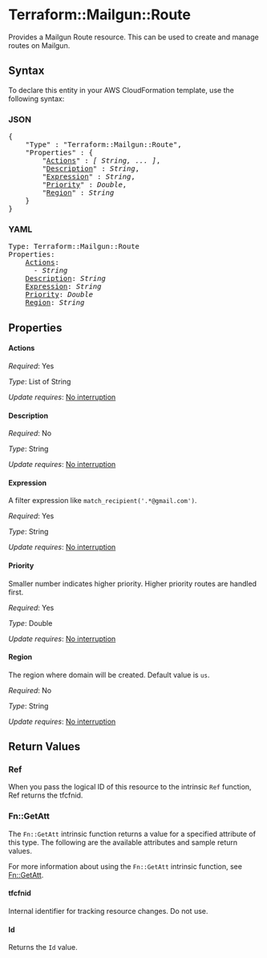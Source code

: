 # Terraform::Mailgun::Route

Provides a Mailgun Route resource. This can be used to create and manage routes on Mailgun.

## Syntax

To declare this entity in your AWS CloudFormation template, use the following syntax:

### JSON

<pre>
{
    "Type" : "Terraform::Mailgun::Route",
    "Properties" : {
        "<a href="#actions" title="Actions">Actions</a>" : <i>[ String, ... ]</i>,
        "<a href="#description" title="Description">Description</a>" : <i>String</i>,
        "<a href="#expression" title="Expression">Expression</a>" : <i>String</i>,
        "<a href="#priority" title="Priority">Priority</a>" : <i>Double</i>,
        "<a href="#region" title="Region">Region</a>" : <i>String</i>
    }
}
</pre>

### YAML

<pre>
Type: Terraform::Mailgun::Route
Properties:
    <a href="#actions" title="Actions">Actions</a>: <i>
      - String</i>
    <a href="#description" title="Description">Description</a>: <i>String</i>
    <a href="#expression" title="Expression">Expression</a>: <i>String</i>
    <a href="#priority" title="Priority">Priority</a>: <i>Double</i>
    <a href="#region" title="Region">Region</a>: <i>String</i>
</pre>

## Properties

#### Actions

_Required_: Yes

_Type_: List of String

_Update requires_: [No interruption](https://docs.aws.amazon.com/AWSCloudFormation/latest/UserGuide/using-cfn-updating-stacks-update-behaviors.html#update-no-interrupt)

#### Description

_Required_: No

_Type_: String

_Update requires_: [No interruption](https://docs.aws.amazon.com/AWSCloudFormation/latest/UserGuide/using-cfn-updating-stacks-update-behaviors.html#update-no-interrupt)

#### Expression

A filter expression like `match_recipient('.*@gmail.com')`.

_Required_: Yes

_Type_: String

_Update requires_: [No interruption](https://docs.aws.amazon.com/AWSCloudFormation/latest/UserGuide/using-cfn-updating-stacks-update-behaviors.html#update-no-interrupt)

#### Priority

Smaller number indicates higher priority. Higher priority routes are handled first.

_Required_: Yes

_Type_: Double

_Update requires_: [No interruption](https://docs.aws.amazon.com/AWSCloudFormation/latest/UserGuide/using-cfn-updating-stacks-update-behaviors.html#update-no-interrupt)

#### Region

The region where domain will be created. Default value is `us`.

_Required_: No

_Type_: String

_Update requires_: [No interruption](https://docs.aws.amazon.com/AWSCloudFormation/latest/UserGuide/using-cfn-updating-stacks-update-behaviors.html#update-no-interrupt)

## Return Values

### Ref

When you pass the logical ID of this resource to the intrinsic `Ref` function, Ref returns the tfcfnid.

### Fn::GetAtt

The `Fn::GetAtt` intrinsic function returns a value for a specified attribute of this type. The following are the available attributes and sample return values.

For more information about using the `Fn::GetAtt` intrinsic function, see [Fn::GetAtt](https://docs.aws.amazon.com/AWSCloudFormation/latest/UserGuide/intrinsic-function-reference-getatt.html).

#### tfcfnid

Internal identifier for tracking resource changes. Do not use.

#### Id

Returns the <code>Id</code> value.

